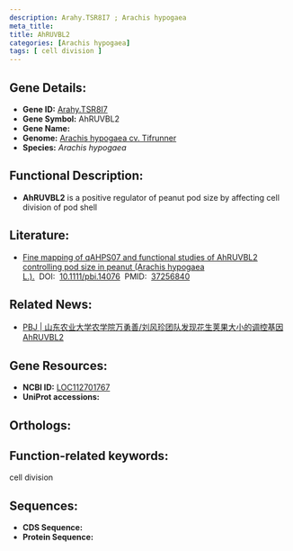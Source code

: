 ```yaml
---
description: Arahy.TSR8I7 ; Arachis hypogaea
meta_title:
title: AhRUVBL2
categories: [Arachis hypogaea]
tags: [ cell division ]
---
```


## Gene Details:
- **Gene ID:**	[Arahy.TSR8I7]()
- **Gene Symbol:** AhRUVBL2
- **Gene Name:** 
- **Genome:** [Arachis hypogaea cv. Tifrunner]()
- **Species:** *Arachis hypogaea*

## Functional Description:
   - **AhRUVBL2** is a positive regulator of peanut pod size by affecting cell division of pod shell

## Literature:
   - [Fine mapping of qAHPS07 and functional studies of AhRUVBL2 controlling pod size in peanut (Arachis hypogaea L.).]( https://onlinelibrary.wiley.com/doi/10.1111/pbi.14076)&nbsp;&nbsp;DOI:&nbsp;&nbsp;[10.1111/pbi.14076](https://onlinelibrary.wiley.com/doi/10.1111/pbi.14076)&nbsp;&nbsp;PMID:&nbsp;&nbsp;[37256840](https://pubmed.ncbi.nlm.nih.gov/37256840/)

## Related News:
   - [PBJ | 山东农业大学农学院万勇善/刘风珍团队发现花生荚果大小的调控基因AhRUVBL2](https://mp.weixin.qq.com/s/rTt-TDOpLV_4DKb_J7u_lA)

## Gene Resources:
- **NCBI ID:** [LOC112701767](https://www.ncbi.nlm.nih.gov/gene/?term=LOC112701767)
- **UniProt accessions:** [](https://www.uniprot.org/uniprotkb//entry)

## Orthologs:


## Function-related keywords:
cell division

## Sequences:
- **CDS Sequence:**
- **Protein Sequence:**
